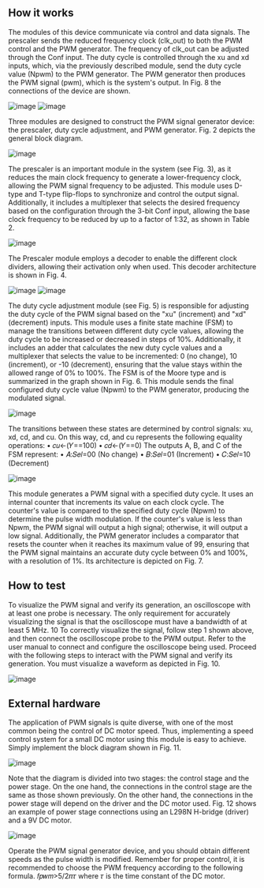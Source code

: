 <!---

This file is used to generate your project datasheet. Please fill in the information below and delete any unused
sections.

You can also include images in this folder and reference them in the markdown. Each image must be less than
512 kb in size, and the combined size of all images must be less than 1 MB.
-->

## How it works

The modules of this device communicate via control and data signals. The prescaler sends the reduced frequency clock (clk_out) to both the PWM control and the PWM generator. The frequency of clk_out can be adjusted through the Conf input. The duty cycle is controlled through the xu and xd inputs, which, via the previously described module, send the duty cycle value (Npwm) to the PWM generator. The PWM generator then produces the PWM signal (pwm), which is the system's output. In Fig. 8 the connections of the device are shown.

![image](https://github.com/user-attachments/assets/d9898afd-636e-48d9-b01a-2234c6b72a2f)
![image](https://github.com/user-attachments/assets/44303c03-e9af-4fcb-b656-4540687097f1)

 Three modules are designed to construct the PWM signal generator device: the prescaler, duty cycle adjustment, and PWM generator. Fig. 2 depicts the general block diagram.

 ![image](https://github.com/user-attachments/assets/67ead29d-4d5e-4041-8b4a-6fafde08c48e)

The prescaler is an important module in the system (see Fig. 3), as it reduces the main clock frequency to generate a lower-frequency clock, allowing the PWM signal frequency to be adjusted. This module uses D-type and T-type flip-flops to synchronize and control the output signal. Additionally, it includes a multiplexer that selects the desired frequency based on the configuration through the 3-bit Conf input, allowing the base clock frequency to be reduced by up to a factor of 1:32, as shown in Table 2.

![image](https://github.com/user-attachments/assets/e5aeb19d-179b-4f2b-8762-87f8539aa1f6)

The Prescaler module employs a decoder to enable the different clock dividers, allowing their activation only when used. This decoder architecture is shown in Fig. 4.

![image](https://github.com/user-attachments/assets/d841a34c-8e37-4206-800a-3d077871768c)
![image](https://github.com/user-attachments/assets/f2760ded-4735-4a4e-8bc5-1e839ab29ee9)

The duty cycle adjustment module (see Fig. 5) is responsible for adjusting the duty cycle of the PWM signal based on the "xu" (increment) and "xd" (decrement) inputs. This module uses a finite state machine (FSM) to manage the transitions between different duty cycle values, allowing the duty cycle to be increased or decreased in steps of 10%. Additionally, it includes an adder that calculates the new duty cycle values and a multiplexer that selects the value to be incremented: 0 (no change), 10 (increment), or -10 (decrement), ensuring that the value stays within the allowed range of 0% to 100%. The FSM is of the Moore type and is summarized in the graph shown in Fig. 6. This module sends the final configured duty cycle value (Npwm) to the PWM generator, producing the modulated signal.

![image](https://github.com/user-attachments/assets/ac321989-4952-4756-8ccc-f6402373fbdc)

The transitions between these states are determined by control signals: xu, xd, cd, and cu. On this way, cd, and cu represents the following equality operations:
• 𝑐𝑢←(𝑌==100)
• 𝑐𝑑←(𝑌==0)
The outputs A, B, and C of the FSM represent:
• 𝐴:𝑆𝑒𝑙=00 (No change)
• 𝐵:𝑆𝑒𝑙=01 (Increment)
• 𝐶:𝑆𝑒𝑙=10 (Decrement)

![image](https://github.com/user-attachments/assets/21ee46fa-d677-4791-a783-95b63a52e163)

This module generates a PWM signal with a specified duty cycle. It uses an internal counter that increments its value on each clock cycle. The counter's value is compared to the specified duty cycle (Npwm) to determine the pulse width modulation. If the counter's value is less than Npwm, the PWM signal will output a high signal; otherwise, it will output a low signal. Additionally, the PWM generator includes a comparator that resets the counter when it reaches its maximum value of 99, ensuring that the PWM signal maintains an accurate duty cycle between 0% and 100%, with a resolution of 1%. Its architecture is depicted on Fig. 7.

## How to test
To visualize the PWM signal and verify its generation, an oscilloscope with at least one probe is necessary. The only requirement for accurately visualizing the signal is that the oscilloscope must have a bandwidth of at least 5 MHz.
10
To correctly visualize the signal, follow step 1 shown above, and then connect the oscilloscope probe to the PWM output. Refer to the user manual to connect and configure the oscilloscope being used. Proceed with the following steps to interact with the PWM signal and verify its generation. You must visualize a waveform as depicted in Fig. 10.

![image](https://github.com/user-attachments/assets/2ef6ecc9-d6fa-4419-b2ef-d1ba8eba69e9)



## External hardware

The application of PWM signals is quite diverse, with one of the most common being the control of DC motor speed. Thus, implementing a speed control system for a small DC motor using this module is easy to achieve. Simply implement the block diagram shown in Fig. 11.

![image](https://github.com/user-attachments/assets/1a0e977b-5be9-460f-ac0f-34755d68efeb)

Note that the diagram is divided into two stages: the control stage and the power stage. On the one hand, the connections in the control stage are the same as those shown previously. On the other hand, the connections in the power stage will depend on the driver and the DC motor used. Fig. 12 shows an example of power stage connections using an L298N H-bridge (driver) and a 9V DC motor.

![image](https://github.com/user-attachments/assets/3e031e67-de7e-4d47-ba2d-d1b090334652)

Operate the PWM signal generator device, and you should obtain different speeds as the pulse width is modified. Remember for proper control, it is recommended to choose the PWM frequency according to the following formula. 
𝑓𝑝𝑤𝑚>5/2𝜋𝜏
where 𝜏 is the time constant of the DC motor.

